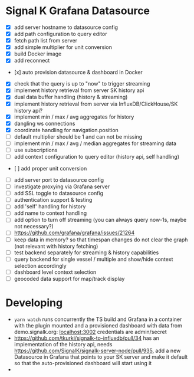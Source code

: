 # Signal K Grafana Datasource

- [x] add server hostname to datasource config
- [x] add path configuration to query editor
- [x] fetch path list from server
- [x] add simple multiplier for unit conversion
- [x] build Docker image
- [x] add reconnect
- [x] auto provision datasource & dashboard in Docker
- [x] check that the query is up to "now" to trigger streaming
- [x] implement history retrieval from server SK history api
- [x] dual data buffer handling (history & streaming)
- [x] implement history retrieval from server via InfluxDB/ClickHouse/SK history api?
- [x] implement min / max / avg aggregates for history
- [x] dangling ws connections
- [x] coordinate handling for navigation.position
- [ ] default multiplier should be 1 and can not be missing
- [ ] implement min / max / avg / median aggregates for streaming data
- [ ] use subscriptions
- [ ] add context configuration to query editor (history api, self handling)
- [ ] add proper unit conversion
- [ ] add server port to datasource config
- [ ] investigate proxying via Grafana server
- [ ] add SSL toggle to datasource config
- [ ] authentication support & testing
- [ ] add 'self' handling for history
- [ ] add name to context handling
- [ ] add option to turn off streaming (you can always query now-1s, maybe not necessary?)
- [ ] https://github.com/grafana/grafana/issues/21264
- [ ] keep data in memory? so that timespan changes do not clear the graph (not relevant with history fetching)
- [ ] test backend separately for streaming & history capabilities
- [ ] query backend for single vessel /  multiple and show/hide context selection accordingly
- [ ] dashboard level context selection
- [ ] geocoded data support for map/track display

# Developing

- `yarn watch` runs concurrently the TS build and Grafana in a container with the plugin mounted and a provisioned dashboard with data from demo.signalk.org: [localhost:3002](http://localhost:3002) credentials are admin/secret
- https://github.com/tkurki/signalk-to-influxdb/pull/34 has an implementation of the history api, needs https://github.com/SignalK/signalk-server-node/pull/935, add a new Datasource in Grafana that points to your SK server and make it default so that the auto-provisioned dashboard will start using it
- 

